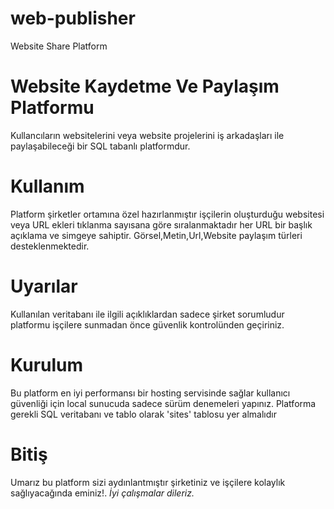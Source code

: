 # web-publisher
Website Share Platform

# Website Kaydetme Ve Paylaşım Platformu
Kullancıların websitelerini veya website projelerini iş arkadaşları ile paylaşabileceği bir SQL tabanlı platformdur.

# Kullanım
Platform şirketler ortamına özel hazırlanmıştır işçilerin oluşturduğu websitesi veya URL ekleri tıklanma sayısana göre sıralanmaktadır her URL bir başlık açıklama ve simgeye sahiptir. Görsel,Metin,Url,Website paylaşım türleri desteklenmektedir.



# Uyarılar
Kullanılan veritabanı ile ilgili açıklıklardan sadece şirket sorumludur   platformu işçilere sunmadan önce güvenlik kontrolünden geçiriniz.

# Kurulum
Bu platform en iyi performansı bir hosting servisinde sağlar kullanıcı güvenliği için local sunucuda sadece sürüm denemeleri yapınız.
Platforma gerekli SQL veritabanı ve tablo olarak 'sites' tablosu yer almalıdır

# Bitiş
Umarız bu platform sizi aydınlantmıştır şirketiniz ve işçilere kolaylık sağlıyacağında eminiz!. *İyi çalışmalar dileriz.*